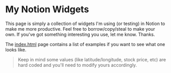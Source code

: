 # My Notion Widgets
This page is simply a collection of widgets I'm using (or testing) in Notion to make me more productive. Feel free to borrow/copy/steal to make your own. If you've got something interesting you use, let me know. Thanks.

The [index.html](https://chucktomasi.github.io/notion/index.html) page contains a list of examples if you want to see what one looks like.

> Keep in mind some values (like latitude/longitude, stock price, etc) are hard coded and you'll need to modify yours accordingly.
